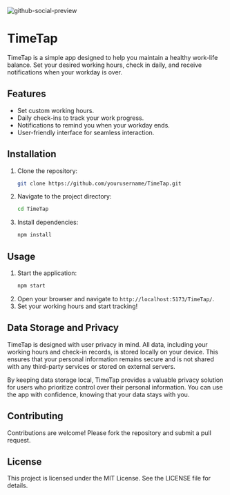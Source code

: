 ![github-social-preview](https://github.com/user-attachments/assets/45f49560-797c-48a2-9718-726d8bc21c9a)

# TimeTap

TimeTap is a simple app designed to help you maintain a healthy work-life balance. Set your desired working hours, check in daily, and receive notifications when your workday is over.

## Features
- Set custom working hours.
- Daily check-ins to track your work progress.
- Notifications to remind you when your workday ends.
- User-friendly interface for seamless interaction.

## Installation
1. Clone the repository:
   ```bash
   git clone https://github.com/yourusername/TimeTap.git
   ```
2. Navigate to the project directory:
   ```bash
   cd TimeTap
   ```
3. Install dependencies:
   ```bash
   npm install
   ```

## Usage
1. Start the application:
   ```bash
   npm start
   ```
2. Open your browser and navigate to `http://localhost:5173/TimeTap/`.
3. Set your working hours and start tracking!

## Data Storage and Privacy

TimeTap is designed with user privacy in mind. All data, including your working hours and check-in records, is stored locally on your device. This ensures that your personal information remains secure and is not shared with any third-party services or stored on external servers.

By keeping data storage local, TimeTap provides a valuable privacy solution for users who prioritize control over their personal information. You can use the app with confidence, knowing that your data stays with you.

## Contributing
Contributions are welcome! Please fork the repository and submit a pull request.

## License
This project is licensed under the MIT License. See the LICENSE file for details.
